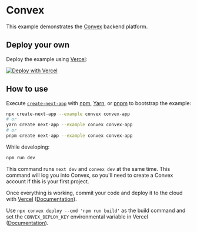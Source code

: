 # Convex

This example demonstrates the [Convex](https://convex.dev) backend platform.

## Deploy your own

Deploy the example using [Vercel](https://vercel.com?utm_source=github&utm_medium=readme&utm_campaign=next-example):

[![Deploy with Vercel](https://vercel.com/button)](https://vercel.com/new/clone?repository-url=https://github.com/vercel/next.js/tree/canary/examples/convex&project-name=convex&repository-name=convex)

## How to use

Execute [`create-next-app`](https://github.com/vercel/next.js/tree/canary/packages/create-next-app) with [npm](https://docs.npmjs.com/cli/init), [Yarn](https://yarnpkg.com/lang/en/docs/cli/create/), or [pnpm](https://pnpm.io) to bootstrap the example:

```bash
npx create-next-app --example convex convex-app
# or
yarn create next-app --example convex convex-app
# or
pnpm create next-app --example convex convex-app
```

While developing:

```bash
npm run dev
```

This command runs `next dev` and `convex dev` at the same time. This command will log you into Convex, so you'll need to create a Convex account if this is your first project.

Once everything is working, commit your code and deploy it to the cloud with [Vercel](https://vercel.com/new?utm_source=github&utm_medium=readme&utm_campaign=next-example) ([Documentation](https://nextjs.org/docs/deployment)).

Use `npx convex deploy --cmd 'npm run build'` as the build command and set the `CONVEX_DEPLOY_KEY` environmental variable in Vercel ([Documentation](https://docs.convex.dev/production/hosting/vercel)).
